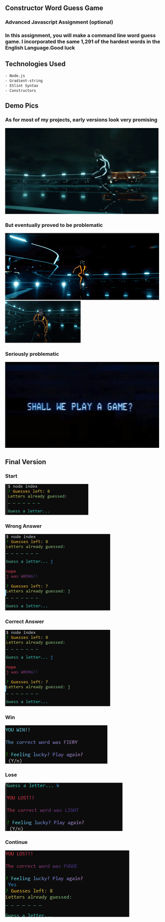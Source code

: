## Constructor Word Guess Game

### Advanced Javascript Assignment (optional)

### In this assignment, you will make a command line word guess game. I incorporated the same 1,291 of the hardest words in the English Language.Good luck

## Technologies Used
    - Node.js
    - Gradient-string
    - ESlint Syntax
    - Constructors

## Demo Pics

### As for most of my projects, early versions look very promising
![Early versions of the app were very promising](assets/images/tron1.gif)

### But eventually proved to be problematic
![Early versions of the app proved problematic](assets/images/tron2.gif)
![Early versions of the app proved problematic](assets/images/tron3.gif)

### Seriously problematic
![Wargames](assets/images/wargames.webp)

## Final Version

### Start
![Start image](assets/images/start.PNG)


### Wrong Answer
![Wrong Answer](assets/images/wrong.PNG)


### Correct Answer
![Correct Answer](assets/images/correct.PNG)


### Win
![Win](assets/images/win.PNG)


### Lose
![Lose](assets/images/lost.PNG)


### Continue
![Continue](assets/images/continue.PNG)

